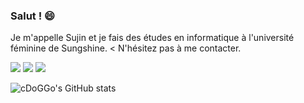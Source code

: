 ### Salut ! 😄
Je m'appelle Sujin et je fais des études en informatique à l'université féminine de Sungshine.
<
N'hésitez pas à me contacter.



<img src="https://img.shields.io/badge/javascript-F7DF1E?style=flat-square&logo=JavaScript&logoColor=black"/> <img src="https://img.shields.io/badge/nodedotjs-339933?style=flat-square&logo=Node.js&logoColor=black"/> <img src="https://img.shields.io/badge/React-61DAFB?style=flat-square&logo=React&logoColor=black"/>


![cDoGGo's GitHub stats](https://github-readme-stats.vercel.app/api?username=kcdoggo&show_icons=true&theme=github_dark )

<!--
**kcdoggo/kcdoggo** is a ✨ _special_ ✨ repository because its `README.md` (this file) appears on your GitHub profile.

Here are some ideas to get you started:

- 🔭 I’m currently working on ...
- 🌱 I’m currently learning ...
- 👯 I’m looking to collaborate on ...
- 🤔 I’m looking for help with ...
- 💬 Ask me about ...
- 📫 How to reach me: ...
- 😄 Pronouns: ...
- ⚡ Fun fact: ...
-->
